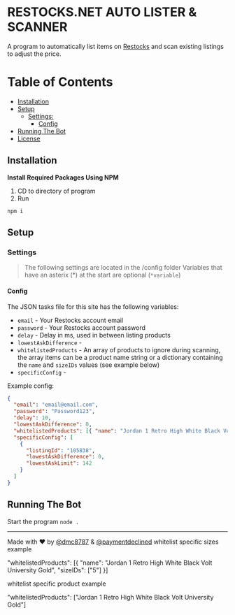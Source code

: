 # RESTOCKS.NET AUTO LISTER & SCANNER

A program to automatically list items on [Restocks](https://restocks.net/) and scan existing listings to adjust the price.
# Table of Contents

- [Installation](#installation)
- [Setup](#setup)
  - [Settings:](#settings)
    - [Config](#cconfig)
- [Running The Bot](#running-the-program)
- [License](#license)

## Installation

**Install Required Packages Using NPM**

1. CD to directory of program
2. Run

```
npm i
```

## Setup

### Settings

> The following settings are located in the /config folder
> Variables that have an asterix (*) at the start are optional (`*variable`)

#### Config

The JSON tasks file for this site has the following variables:

- `email` - Your Restocks account email 
- `password` - Your Restocks account password
- `delay` - Delay in ms, used in between listing products
- `lowestAskDifference` - 
- `whitelistedProducts` - An array of products to ignore during scanning, the array items can be a product name string or a dictionary containing the `name` and `sizeIDs` values (see example below) 
- `specificConfig` - 


Example config:

```json
{
  "email": "email@email.com",
  "password": "Password123",
  "delay": 10,
  "lowestAskDifference": 0,
  "whitelistedProducts": [{ "name": "Jordan 1 Retro High White Black Volt University Gold", "sizeIDs": ["5", "22"] }],
  "specificConfig": [
    {
      "listingId": "105838",
      "lowestAskDifference": 0,
      "lowestAskLimit": 142
    }
  ]
}
```
## Running The Bot

Start the program `node .`

---

Made with ❤ by [@dmc8787](https://twitter.com/dmc8787) & [@paymentdeclined](https://twitter.com/paymentdecIined)
whitelist specific sizes example

"whitelistedProducts": [{ "name": "Jordan 1 Retro High White Black Volt University Gold", "sizeIDs": ["5"] }]

whitelist specific product example

"whitelistedProducts": ["Jordan 1 Retro High White Black Volt University Gold"]
